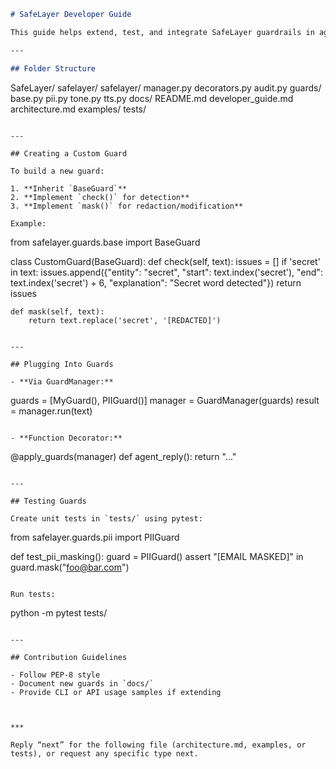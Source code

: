 
```markdown
# SafeLayer Developer Guide

This guide helps extend, test, and integrate SafeLayer guardrails in agentic workflows.

---

## Folder Structure

```
SafeLayer/
  safelayer/
    safelayer/
      manager.py
      decorators.py
      audit.py
      guards/
        base.py
        pii.py
        tone.py
        tts.py
    docs/
      README.md
      developer_guide.md
      architecture.md
    examples/
    tests/
```

---

## Creating a Custom Guard

To build a new guard:

1. **Inherit `BaseGuard`**
2. **Implement `check()` for detection**  
3. **Implement `mask()` for redaction/modification**

Example:

```
from safelayer.guards.base import BaseGuard

class CustomGuard(BaseGuard):
    def check(self, text):
        issues = []
        if 'secret' in text:
            issues.append({"entity": "secret", "start": text.index('secret'), "end": text.index('secret') + 6, "explanation": "Secret word detected"})
        return issues

    def mask(self, text):
        return text.replace('secret', '[REDACTED]')
```

---

## Plugging Into Guards

- **Via GuardManager:**
  ```
  guards = [MyGuard(), PIIGuard()]
  manager = GuardManager(guards)
  result = manager.run(text)
  ```

- **Function Decorator:**
  ```
  @apply_guards(manager)
  def agent_reply():
      return "..."
  ```

---

## Testing Guards

Create unit tests in `tests/` using pytest:

```
from safelayer.guards.pii import PIIGuard

def test_pii_masking():
    guard = PIIGuard()
    assert "[EMAIL MASKED]" in guard.mask("foo@bar.com")
```

Run tests:

```
python -m pytest tests/
```

---

## Contribution Guidelines

- Follow PEP-8 style
- Document new guards in `docs/`
- Provide CLI or API usage samples if extending



***

Reply “next” for the following file (architecture.md, examples, or tests), or request any specific type next.
